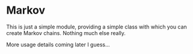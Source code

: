 # Markov

This is just a simple module, providing a simple class with which you can create Markov chains. Nothing much else really.

More usage details coming later I guess...
